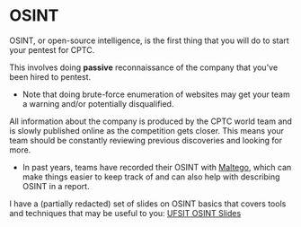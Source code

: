 # OSINT

OSINT, or open-source intelligence, is the first thing that you will do to start your pentest for CPTC.

This involves doing **passive** reconnaissance of the company that you've been hired to pentest. 
* Note that doing brute-force enumeration of websites may get your team a warning and/or potentially disqualified. 

All information about the company is produced by the CPTC world team and is slowly published online as the competition gets closer. This means your team should be constantly reviewing previous discoveries and looking for more.
* In past years, teams have recorded their OSINT with [Maltego](https://www.maltego.com/), which can make things easier to keep track of and can also help with describing OSINT in a report. 
 
I have a (partially redacted) set of slides on OSINT basics that covers tools and techniques that may be useful to you: [UFSIT OSINT Slides](https://docs.google.com/presentation/d/1wAPKWKABTidc8pqRxlcaVPUr7-5mjKR1fqXDSvWa9eU/edit?usp=sharing)
